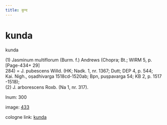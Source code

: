 ```yaml
---
title: कुन्द
---
```


# kunda

kunda  <div n="P" />(1) Jasminum multiflorum (Burm. f.) Andrews (Chopra; Bt.; WIRM 5, p. [Page-434+ 29] <div n="lb" />284) = J. pubescens Willd. (HK; Nadk. 1, nr. 1367; Dutt; DEP 4, p. 544; <div n="lb" />Kai. Nigh., oṣadhivarga 1518cd-1520ab; Bpn, puṣpavarga 54; KB 2, p. 1517 <div n="lb" />-1518); <div n="P" />(2) J. arborescens Roxb. (Na 1, nr. 317).

lnum: 300

image: [433](https://www.sanskrit-lexicon.uni-koeln.de/scans/csl-apidev/servepdf.php?dict=snp&page=433)

cologne link: [kunda](https://sanskrit-lexicon.uni-koeln.de/scans/csl-apidev/getword.php?dict=snp&key=kunda)

